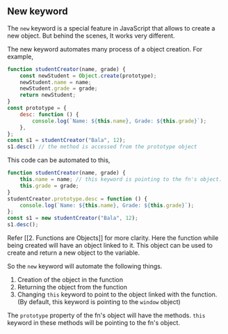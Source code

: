 ## New keyword

The `new` keyword is a special feature in JavaScript that allows to create a new object. But behind the scenes, It works very different.

The new keyword automates many process of a object creation.
For example,

```js
function studentCreator(name, grade) {
	const newStudent = Object.create(prototype);
	newStudent.name = name;
	newStudent.grade = grade;
	return newStudent;
} 
const prototype = {
	desc: function () {
		console.log(`Name: ${this.name}, Grade: ${this.grade}`);
	},
};
const s1 = studentCreator("Bala", 12);
s1.desc() // the method is accessed from the prototype object
```

This code can be automated to this,
```js
function studentCreator(name, grade) {
	this.name = name; // this keyword is pointing to the fn's object.
	this.grade = grade;
}
studentCreator.prototype.desc = function () {
	console.log(`Name: ${this.name}, Grade: ${this.grade}`);
};
const s1 = new studentCreator("Bala", 12);
s1.desc();
```

Refer [[2. Functions are Objects]] for more clarity. Here the function while being created will have an object linked to it. This object can be used to create and return a new object to the variable.

So the `new` keyword will automate the following things.
1. Creation of the object in the function
2. Returning the object from the function
3. Changing `this` keyword to point to the object linked with the function. (By default, this keyword is pointing to the `window` object)

The `prototype` property of the fn's object will have the methods. `this` keyword in these methods will be pointing to the fn's object.